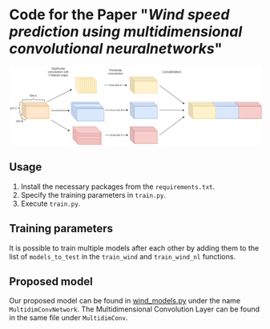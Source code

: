 # Code for the Paper "*Wind speed prediction using multidimensional convolutional neuralnetworks*"

![Multidimensional Convolution](Multidim%20conv.png)

## Usage
1. Install the necessary packages from the `requirements.txt`.
2. Specify the training parameters in `train.py`.
3. Execute `train.py`.

## Training parameters
It is possible to train multiple models after each other by adding them to the list of `models_to_test` in the `train_wind` and `train_wind_nl` functions.

## Proposed model
Our proposed model can be found in [wind_models.py](models/wind_models.py) under the name `MultidimConvNetwork`. The Multidimensional Convolution Layer can be found in the same file under `MultidimConv`.
 